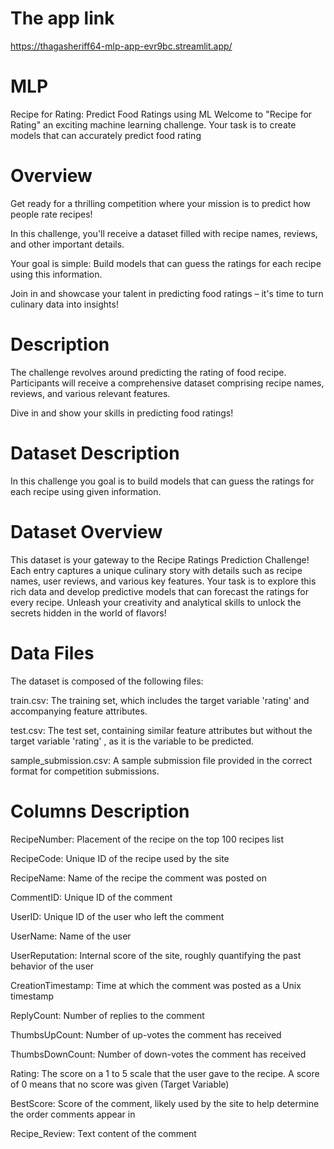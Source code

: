 # The app link
https://thagasheriff64-mlp-app-evr9bc.streamlit.app/

# MLP

Recipe for Rating: Predict Food Ratings using ML
Welcome to "Recipe for Rating" an exciting machine learning challenge. Your task is to create models that can accurately predict food rating

# Overview

Get ready for a thrilling competition where your mission is to predict how people rate recipes!

In this challenge, you'll receive a dataset filled with recipe names, reviews, and other important details.

Your goal is simple: Build models that can guess the ratings for each recipe using this information.

Join in and showcase your talent in predicting food ratings – it's time to turn culinary data into insights!

#  Description

The challenge revolves around predicting the rating of food recipe.
Participants will receive a comprehensive dataset comprising recipe names, reviews, and various relevant features.

Dive in and show your skills in predicting food ratings!

# Dataset Description
In this challenge you goal is to build models that can guess the ratings for each recipe using given information.

# Dataset Overview

This dataset is your gateway to the Recipe Ratings Prediction Challenge! Each entry captures a unique culinary story with details such as recipe names, user reviews, and various key features. Your task is to explore this rich data and develop predictive models that can forecast the ratings for every recipe. Unleash your creativity and analytical skills to unlock the secrets hidden in the world of flavors!

# Data Files
The dataset is composed of the following files:

train.csv: The training set, which includes the target variable 'rating' and accompanying feature attributes.

test.csv: The test set, containing similar feature attributes but without the target variable 'rating' , as it is the variable to be predicted.

sample_submission.csv: A sample submission file provided in the correct format for competition submissions.

# Columns Description

RecipeNumber: Placement of the recipe on the top 100 recipes list

RecipeCode: Unique ID of the recipe used by the site

RecipeName: Name of the recipe the comment was posted on

CommentID: Unique ID of the comment

UserID: Unique ID of the user who left the comment

UserName: Name of the user

UserReputation: Internal score of the site, roughly quantifying the past behavior of the user

CreationTimestamp: Time at which the comment was posted as a Unix timestamp

ReplyCount: Number of replies to the comment

ThumbsUpCount: Number of up-votes the comment has received

ThumbsDownCount: Number of down-votes the comment has received

Rating: The score on a 1 to 5 scale that the user gave to the recipe. A score of 0 means that no score was given (Target Variable)

BestScore: Score of the comment, likely used by the site to help determine the order comments appear in

Recipe_Review: Text content of the comment
